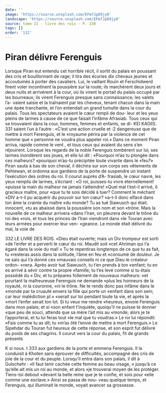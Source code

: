 ```yaml
---
date: ''
image: 'https://source.unsplash.com/EFm7JpD9jy8'
landscape: 'https://source.unsplash.com/EFm7JpD9jy8'
source: tome II - livre des rois - P. 330
tags: []
order: '112'
---
```


# Piran délivre Ferenguis

Lorsque Piran eut entendu cet horrible récit, il sortit du palais en poussant des cris et bouillonnant de rage; il tira des écuries dix chevaux jeunes et accoutumés à porter des cavaliers. Lui, le vaillant Rouïn et Ferschidwerd firent voler incontinent la poussière sur la route; ils marchèrent deux jours et deux nuits et arrivèrent à la cour, où ils virent le portail du palais occupé par les bourreaux; ils virent Ferenguis presque sans connaissance; les valets l’a- vaient saisie et la traînaient par les cheveux, tenant chacun dans la main une épée tranchante, et l’on entendait un grand tumulte dans la cour du palais. Tous les spectateurs avaient le cœur rempli de dou- leur et les yeux pleins de larmes à cause de ce que faisait l’infâme Afrasiab. Tous ceux qui se trouvaient
dans la cour, hommes, femmes et enfants, se di-
KEI KAOllS. 331 saient l’un à l’autre : «C’est une action cruelle et
:2 dangereuse que de mettre à mort Ferenguis, et le «royaume périra par la violence de cet homme que
« personne ne voudra plus appeler roi.»
Dans ce moment Piran arriva, rapide comme le vent , et tous ceux qui avaient du sens s’en réjouirent. Lorsque les regards de la noble Ferenguis tombèrent sur lui, ses larmes inondèrent ses joues, et elle lui dit : «Pourquoi m’as tu plongée dans ces malheurs? «pourquoi m’as-tu précipitée toute vivante dans le
«feu?» Piran sauta à bas de son cheval, il déchira
sur son corps ses vêtements de Pehlewan, et ordonna
aux gardiens de la porte de suspendre un instant l’exécution des ordres du roi. Il courut auprès d’A-
frasiab, le cœur navré, les yeux remplis de larmes, s’écriant : «O roi, puisses-tu vivre éternellement! «puisse la main du malheur ne jamais t’atteindre! «Quel mal t’est-il arrivé, ô gracieux maître, pour
«que tu te sois décidé à tuer? Comment le méchant
«DIV a-t-il pu acquérir du pouvoir sur ton cœur? «a-t-il donc elfacé dans ton âme la crainte du maître
«du monde? Tu as tué Siawusch qui était. innocent, «tu as abaissé dans la poussière son nom et son «trône. Mais la nouvelle de ce malheur arrivera «dans l’lran, on pleurera devant le trône du roi des «rois, et tous les princes de l’lran viendront dans «le Touran avec leurs armées pour exercer leur ven- «geance. Le monde était délivré du mal, la voie de

332 LE LIVRE DES ROIS.
«Dieu était ouverte; mais un Div trompeur est sorti «de l’enfer et a perverti le cœur du roi. Maudit soit
«cet Ahriman qui t’a égaré dans la voie du mal!
« Tu te repentiras longtemps de ce que tu as fait, tu «resteras assis dans la solitude, l’âme en feu et «consumé de douleur. Je ne sais qui t’a donné ces «mauvais conseils ni ce que Dieu le créateur ordon- «nera. Après avoir tué Siawusch, tu t’en prends à ton «enfant; tu en es arrivé à sévir contre ta propre «famille; tu t’es levé comme si tu étais possédé du
« Div, et tu prépares follement de nouveaux malheurs: «et pourtant la malheureuse Ferenguis ne demande «plus les honneurs de la royauté, ni la couronne, «ni le trône. Ne te rends donc pas infâme dans le «monde par ta cruauté envers ta fille qui porte un «enfant dans son sein; car leur malédiction pl.» «serait sur toi pendant toute ta vie, et après la «mort l’enfer serait ton lot. Si tu veux me rendre «heureux, envoie Ferenguis dans mon palais; et si «son enfant t’inquiète, quoiqu’il ne puisse te donner
«que peu de souci, attends que sa mère l’ait mis au «monde; alors je te l’apporterai, et tu lui feras tout
«le mal que tu voudras.»
Le roi lui répondit: «Fais comme tu as dit; tu «m’as ôté l’envie de mettre à mort Ferenguis.» Le
Sipehdar du Touran fut heureux de cette réponse, et son esprit fut délivré du poids de ses chagrins. Il courut vers la cour du palais, fit de grands présents

K si nous. t 333 aux gardiens de la porte et emmena Ferenguis. Il
la conduisit à Khoten sans éprouver de difficultés, accompagné des cris de joie de la cour et du peuple. Lorsqu’il entra dans son palais, il dit à Gulschehr : «Il faut tenir cachée cette femme au beau visage,
« jusqu’à ce qu’elle ait mis un roi au monde, et alors
«je trouverai moyen de les protéger. Tiens-toi debout «devant la belle reine que je te confie, et sois pour «elle comme une esclave.» Ainsi se passa de nou- veau quelque temps, et Ferenguis, qui illuminait le monde, voyait avancer sa grossesse.
